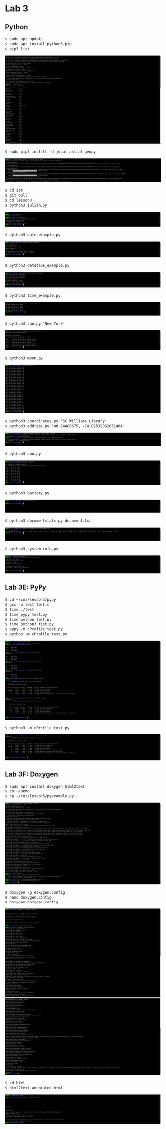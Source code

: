 # Lab 3
## Python

```ssh
$ sudo apt update
$ sudo apt install python3-pip
$ pip3 list
```
![This is an image](https://github.com/Arif12467/Design-6-AIA/blob/79fb1de537663dfe2650c688e8bd0efa9f82681f/Lab%203/Photos/sudo-pip3.png)

```ssh
$ sudo pip3 install -U jdcal astral geopy
```
![This is an image](https://github.com/Arif12467/Design-6-AIA/blob/d17252f981a6d98475089ca772ffc6d515d80525/Lab%203/Photos/pip%20install.png)

```ssh
$ cd iot
$ git pull
$ cd lesson3
$ python3 julian.py
```
![This is an image](https://github.com/Arif12467/Design-6-AIA/blob/05b8306d740f2f42fe6496d4c8d48a4f8f93753e/Lab%203/Photos/cd-julian.png)

```ssh
$ python3 date_example.py
```
![This is an image](https://github.com/Arif12467/Design-6-AIA/blob/05b8306d740f2f42fe6496d4c8d48a4f8f93753e/Lab%203/Photos/date_example.png)

```ssh
$ python3 datetime_example.py
```
![This is an image](https://github.com/Arif12467/Design-6-AIA/blob/05b8306d740f2f42fe6496d4c8d48a4f8f93753e/Lab%203/Photos/datetime_example.png)

```ssh
$ python3 time_example.py
```
![This is an image](https://github.com/Arif12467/Design-6-AIA/blob/05b8306d740f2f42fe6496d4c8d48a4f8f93753e/Lab%203/Photos/time_example.png)

```ssh
$ python3 sun.py 'New York'
```
![This is an image](https://github.com/Arif12467/Design-6-AIA/blob/05b8306d740f2f42fe6496d4c8d48a4f8f93753e/Lab%203/Photos/sun.png)

```ssh
$ python3 moon.py
```
![This is an image](https://github.com/Arif12467/Design-6-AIA/blob/05b8306d740f2f42fe6496d4c8d48a4f8f93753e/Lab%203/Photos/moon.png)

```ssh
$ python3 coordinates.py 'SC Williams Library'
$ python3 address.py '40.74480675, -74.02532862031404'
```
![This is an image](https://github.com/Arif12467/Design-6-AIA/blob/05b8306d740f2f42fe6496d4c8d48a4f8f93753e/Lab%203/Photos/coordinates-address.png)

```ssh
$ python3 cpu.py
```
![This is an image](https://github.com/Arif12467/Design-6-AIA/blob/05b8306d740f2f42fe6496d4c8d48a4f8f93753e/Lab%203/Photos/cpu.png)

```ssh
$ python3 battery.py
```
![This is an image](https://github.com/Arif12467/Design-6-AIA/blob/05b8306d740f2f42fe6496d4c8d48a4f8f93753e/Lab%203/Photos/battery.png)

```ssh
$ python3 documentstats.py document.txt
```
![This is an image](https://github.com/Arif12467/Design-6-AIA/blob/05b8306d740f2f42fe6496d4c8d48a4f8f93753e/Lab%203/Photos/documentstats.png)

```ssh
$ python3 system_info.py
```
![This is an image](https://github.com/Arif12467/Design-6-AIA/blob/6494d0b0be218b14470b264f4b8ecc8efc10701b/Lab%203/Photos/system_info.png)

## Lab 3E: PyPy

```ssh
$ cd ~/iot/lesson3/pypy
$ gcc -o test test.c
$ time ./test
$ time pypy test.py
$ time python test.py
$ time python3 test.py
$ pypy -m cProfile test.py
$ python -m cProfile test.py
```
![This is an image](https://github.com/Arif12467/Design-6-AIA/blob/6494d0b0be218b14470b264f4b8ecc8efc10701b/Lab%203/Photos/cd-python_-m.png)

```ssh
$ python3 -m cProfile test.py
```
![This is an image](https://github.com/Arif12467/Design-6-AIA/blob/6494d0b0be218b14470b264f4b8ecc8efc10701b/Lab%203/Photos/python3_-m.png)

## Lab 3F: Doxygen

```ssh
$ sudo apt install doxygen html2text
$ cd ~/demo
$ cp ~/iot/lesson3/pyexample.py .
```
![This is an image](https://github.com/Arif12467/Design-6-AIA/blob/6494d0b0be218b14470b264f4b8ecc8efc10701b/Lab%203/Photos/sudo-cp.png)

```ssh
$ doxygen -g doxygen.config
$ nano doxygen.config
$ doxygen doxygen.config
```
![This is an image](https://github.com/Arif12467/Design-6-AIA/blob/6494d0b0be218b14470b264f4b8ecc8efc10701b/Lab%203/Photos/doxyegn-doxygen.png)
![This is an image](https://github.com/Arif12467/Design-6-AIA/blob/6494d0b0be218b14470b264f4b8ecc8efc10701b/Lab%203/Photos/doxygen_continued.png)

```ssh
$ cd html
$ html2text annotated.html
```
![This is an image](https://github.com/Arif12467/Design-6-AIA/blob/6494d0b0be218b14470b264f4b8ecc8efc10701b/Lab%203/Photos/cd-html2text.png)
